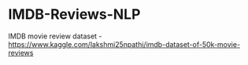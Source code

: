 # IMDB-Reviews-NLP
IMDB movie review dataset - https://www.kaggle.com/lakshmi25npathi/imdb-dataset-of-50k-movie-reviews
